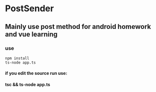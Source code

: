 # PostSender

## Mainly use post method for android homework and vue learning

### use

``` shell
npm install
ts-node app.ts
````

####  if you edit the source run use:
#### tsc && ts-node app.ts